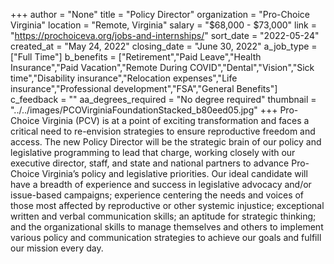 +++
author = "None"
title = "Policy Director"
organization = "Pro-Choice Virginia"
location = "Remote, Virginia"
salary = "$68,000 - $73,000"
link = "https://prochoiceva.org/jobs-and-internships/"
sort_date = "2022-05-24"
created_at = "May 24, 2022"
closing_date = "June 30, 2022"
a_job_type = ["Full Time"]
b_benefits = ["Retirement","Paid Leave","Health Insurance","Paid Vacation","Remote During COVID","Dental","Vision","Sick time","Disability insurance","Relocation expenses","Life insurance","Professional development","FSA","General Benefits"]
c_feedback = ""
aa_degrees_required = "No degree required"
thumbnail = "../../images/PCOVirginiaFoundationStacked_b80eed05.jpg"
+++
Pro-Choice Virginia (PCV) is at a point of exciting transformation and faces a critical need to re-envision strategies to ensure reproductive freedom and access. The new Policy Director will be the strategic brain of our policy and legislative programming to lead that charge, working closely with our executive director, staff, and state and national partners to advance Pro-Choice Virginia’s policy and legislative priorities. Our ideal candidate will have a breadth of experience and success in legislative advocacy and/or issue-based campaigns; experience centering the needs and voices of those most affected by reproductive or other systemic injustice; exceptional written and verbal communication skills; an aptitude for strategic thinking; and the organizational skills to manage themselves and others to implement various policy and communication strategies to achieve our goals and fulfill our mission every day.